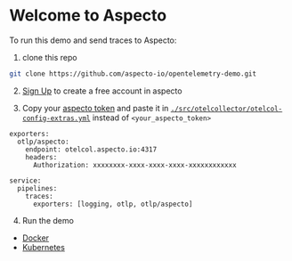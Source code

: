 # Welcome to Aspecto

To run this demo and send traces to Aspecto:

1. clone this repo
  ```sh
  git clone https://github.com/aspecto-io/opentelemetry-demo.git
  ```

2. [Sign Up](https://app.aspecto.io/) to create a free account in aspecto

3. Copy your [aspecto token](https://app.aspecto.io/86092cc0/integration/tokens) and paste it in [`./src/otelcollector/otelcol-config-extras.yml`](./src/otelcollector/otelcol-config-extras.yml) instead of `<your_aspecto_token>`

```
exporters:
  otlp/aspecto:
    endpoint: otelcol.aspecto.io:4317
    headers:
      Authorization: xxxxxxxx-xxxx-xxxx-xxxx-xxxxxxxxxxxx

service:
  pipelines:
    traces:
      exporters: [logging, otlp, otlp/aspecto]
```

4. Run the demo

- [Docker](./docs/docker_deployment.md)
- [Kubernetes](./docs/kubernetes_deployment.md)